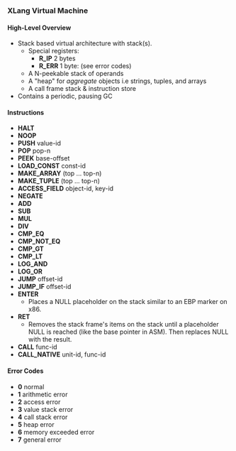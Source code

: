 ### XLang Virtual Machine

#### High-Level Overview
 - Stack based virtual architecture with stack(s).
    - Special registers:
        - **R_IP** 2 bytes
        - **R_ERR** 1 byte: (see error codes)
    - A N-peekable stack of operands
    - A "heap" for _aggregate_ objects i.e strings, tuples, and arrays
    - A call frame stack & instruction store
 - Contains a periodic, pausing GC

#### Instructions
 - **HALT**
 - **NOOP**
 - **PUSH** value-id
 - **POP** pop-n
 - **PEEK** base-offset
 - **LOAD_CONST** const-id
 - **MAKE_ARRAY** (top ... top-n)
 - **MAKE_TUPLE** (top ... top-n)
 - **ACCESS_FIELD** object-id, key-id
 - **NEGATE**
 - **ADD**
 - **SUB**
 - **MUL**
 - **DIV**
 - **CMP_EQ**
 - **CMP_NOT_EQ**
 - **CMP_GT**
 - **CMP_LT**
 - **LOG_AND**
 - **LOG_OR**
 - **JUMP** offset-id
 - **JUMP_IF** offset-id
 - **ENTER**
    - Places a NULL placeholder on the stack similar to an EBP marker on x86.
 - **RET**
    - Removes the stack frame's items on the stack until a placeholder NULL is reached (like the base pointer in ASM). Then replaces NULL with the result.
 - **CALL** func-id
 - **CALL_NATIVE** unit-id, func-id

#### Error Codes
 - **0** normal
 - **1** arithmetic error
 - **2** access error
 - **3** value stack error
 - **4** call stack error
 - **5** heap error
 - **6** memory exceeded error
 - **7** general error
